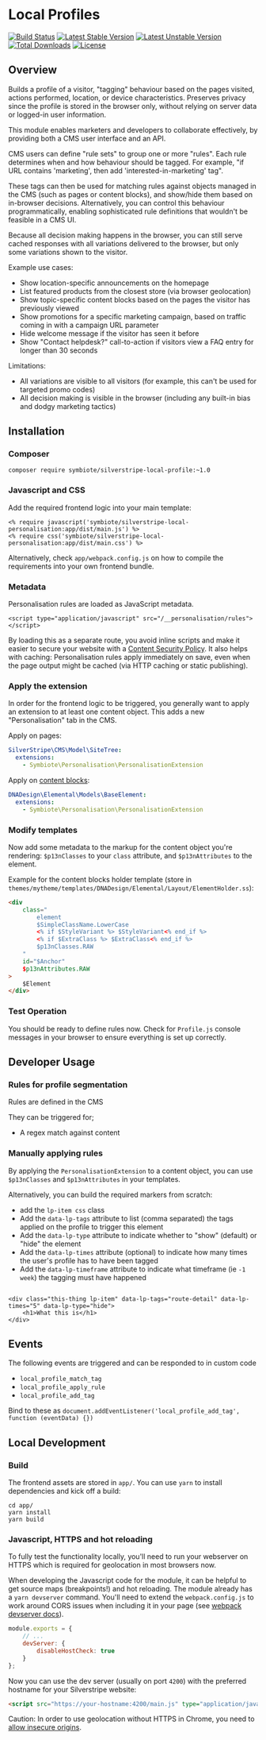 # Local Profiles

[![Build Status](https://travis-ci.org/symbiote/silverstripe-local-profile.svg?branch=master)](https://travis-ci.org/symbiote/silverstripe-local-profile)
[![Latest Stable Version](https://poser.pugx.org/symbiote/silverstripe-local-profile/version.svg)](https://github.com/symbiote/silverstripe-local-profile/releases)
[![Latest Unstable Version](https://poser.pugx.org/symbiote/silverstripe-local-profile/v/unstable.svg)](https://packagist.org/packages/symbiote/silverstripe-local-profile)
[![Total Downloads](https://poser.pugx.org/symbiote/silverstripe-local-profile/downloads.svg)](https://packagist.org/packages/symbiote/silverstripe-local-profile)
[![License](https://poser.pugx.org/symbiote/silverstripe-local-profile/license.svg)](https://github.com/symbiote/silverstripe-local-profile/blob/master/LICENSE.md)

## Overview

Builds a profile of a visitor, "tagging" behaviour based on
the pages visited, actions performed, location, or device characteristics.
Preserves privacy since the profile is stored in the browser only,
without relying on server data or logged-in user information.

This module enables marketers and developers to collaborate effectively,
by providing both a CMS user interface and an API.

CMS users can define "rule sets" to group one or more "rules".
Each rule determines when and how behaviour should be tagged.
For example, "if URL contains 'marketing', then add 'interested-in-marketing' tag".

These tags can then be used for matching rules against objects managed in the CMS
(such as pages or content blocks), and show/hide them based on in-browser decisions.
Alternatively, you can control this behaviour programmatically,
enabling sophisticated rule definitions that wouldn't be feasible in a CMS UI.

Because all decision making happens in the browser,
you can still serve cached responses with all variations delivered to the browser,
but only some variations shown to the visitor.

Example use cases:

 * Show location-specific announcements on the homepage
 * List featured products from the closest store (via browser geolocation)
 * Show topic-specific content blocks based on the pages the visitor has previously viewed
 * Show promotions for a specific marketing campaign, based on traffic coming in with a campaign URL parameter
 * Hide welcome message if the visitor has seen it before
 * Show "Contact helpdesk?" call-to-action if visitors view a FAQ entry for longer than 30 seconds

Limitations:

 * All variations are visible to all visitors (for example, this can't be used for targeted promo codes)
 * All decision making is visible in the browser (including any built-in bias and dodgy marketing tactics)
## Installation

### Composer

```
composer require symbiote/silverstripe-local-profile:~1.0
```

### Javascript and CSS

Add the required frontend logic into your main template:

```
<% require javascript('symbiote/silverstripe-local-personalisation:app/dist/main.js') %>
<% require css('symbiote/silverstripe-local-personalisation:app/dist/main.css') %>
```

Alternatively, check `app/webpack.config.js` on how to compile the requirements into your own frontend bundle.

### Metadata

Personalisation rules are loaded as JavaScript metadata.

```
<script type="application/javascript" src="/__personalisation/rules"></script>
```

By loading this as a separate route, you avoid inline scripts and make it easier
to secure your website with a [Content Security Policy](https://developer.mozilla.org/en-US/docs/Web/HTTP/CSP).
It also helps with caching: Personalisation rules apply immediately on save,
even when the page output might be cached (via HTTP caching or static publishing).

### Apply the extension

In order for the frontend logic to be triggered, you generally want to apply an extension
to at least one content object. This adds a new "Personalisation" tab in the CMS.

Apply on pages:

```yml
SilverStripe\CMS\Model\SiteTree:
  extensions:
    - Symbiote\Personalisation\PersonalisationExtension
```

Apply on [content blocks](https://github.com/silverstripe/silverstripe-elemental):

```yml
DNADesign\Elemental\Models\BaseElement:
  extensions:
    - Symbiote\Personalisation\PersonalisationExtension
```

### Modify templates

Now add some metadata to the markup for the content object you're rendering:
`$p13nClasses` to your `class` attribute, and `$p13nAttributes` to the element.

Example for the content blocks holder template
(store in `themes/mytheme/templates/DNADesign/Elemental/Layout/ElementHolder.ss`):

```html
<div
    class="
        element
        $SimpleClassName.LowerCase
        <% if $StyleVariant %> $StyleVariant<% end_if %>
        <% if $ExtraClass %> $ExtraClass<% end_if %>
        $p13nClasses.RAW
    "
    id="$Anchor"
    $p13nAttributes.RAW
>
	$Element
</div>
```


### Test Operation

You should be ready to define rules now. Check for `Profile.js` console messages in your browser
to ensure everything is set up correctly.

## Developer Usage

### Rules for profile segmentation

Rules are defined in the CMS 

They can be triggered for;

* A regex match against content


### Manually applying rules

By applying the `PersonalisationExtension` to a content object,
you can use `$p13nClasses` and `$p13nAttributes` in your templates.

Alternatively, you can build the required markers from scratch:

* add the `lp-item css` class 
* Add the `data-lp-tags` attribute to list (comma separated) the tags applied on the profile
  to trigger this element
* Add the `data-lp-type` attribute to indicate whether to "show" (default) or "hide" the element 
* Add the `data-lp-times` attribute (optional) to indicate how many times the user's profile 
  has to have been tagged 
* Add the `data-lp-timeframe` attribute to indicate what timeframe (ie `-1 week`) the tagging
  must have happened


```

<div class="this-thing lp-item" data-lp-tags="route-detail" data-lp-times="5" data-lp-type="hide">
    <h1>What this is</h1>
</div>
```

## Events

The following events are triggered and can be responded to in custom code

* `local_profile_match_tag`
* `local_profile_apply_rule`
* `local_profile_add_tag`

Bind to these as `document.addEventListener('local_profile_add_tag', function (eventData) {})`

## Local Development

### Build

The frontend assets are stored in `app/`.
You can use `yarn` to install dependencies and kick off a build:

```
cd app/
yarn install
yarn build
```

### Javascript, HTTPS and hot reloading

To fully test the functionality locally, you'll need to run your webserver on HTTPS
which is required for geolocation in most browsers now.

When developing the Javascript code for the module, it can be helpful
to get source maps (breakpoints!) and hot reloading. The module already
has a `yarn devserver` command. You'll need to extend the `webpack.config.js`
to work around CORS issues when including it in your page
(see [webpack devserver docs](https://webpack.js.org/configuration/dev-server/#devserverhttps)).


```js
module.exports = {
    // ...
    devServer: {
        disableHostCheck: true
    }
};
```

Now you can use the dev server (usually on port `4200`)
with the preferred hostname for your Silverstripe website:

```html
<script src="https://your-hostname:4200/main.js" type="application/javascript"></script>
```

Caution: In order to use geolocation without HTTPS in Chrome, you need to
[allow insecure origins](https://stackoverflow.com/questions/39366758/geolocation-without-ssl-connection).
